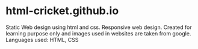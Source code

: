 # html-cricket.github.io
Static Web design using html and css.
Responsive web design.
Created for learning purpose only and images used in websites are taken from google.
Languages used: HTML, CSS
